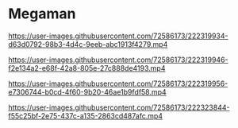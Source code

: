 # Megaman



https://user-images.githubusercontent.com/72586173/222319934-d63d0792-98b3-4d4c-9eeb-abc1913f4279.mp4



https://user-images.githubusercontent.com/72586173/222319946-f2e134a2-e68f-42a8-805e-27c888de4193.mp4



https://user-images.githubusercontent.com/72586173/222319956-e7306744-b0cd-4f60-9b20-46ae1b9fdf58.mp4



https://user-images.githubusercontent.com/72586173/222323844-f55c25bf-2e75-437c-a135-2863cd487afc.mp4


